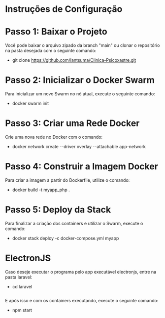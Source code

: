 # Instruções de Configuração
# Passo 1: Baixar o Projeto
Você pode baixar o arquivo zipado da branch "main" ou clonar o repositório na pasta desejada com o seguinte comando:
- git clone https://github.com/Iantsuma/Clinica-Psicoxastre.git
# Passo 2: Inicializar o Docker Swarm
Para inicializar um novo Swarm no nó atual, execute o seguinte comando:
- docker swarm init
# Passo 3: Criar uma Rede Docker
Crie uma nova rede no Docker com o comando:
- docker network create --driver overlay --attachable app-network
# Passo 4: Construir a Imagem Docker
Para criar a imagem a partir do Dockerfile, utilize o comando:
- docker build -t myapp_php .
# Passo 5: Deploy da Stack
Para finalizar a criação dos containers e utilizar o Swarm, execute o comando:
- docker stack deploy -c docker-compose.yml myapp

# ElectronJS
Caso deseje executar o programa pelo app executável electronjs, entre na pasta laravel:
- cd laravel
  ```
E após isso e com os containers executando, execute o seguinte comando:
- npm start

